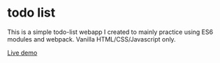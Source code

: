 # todo list

This is a simple todo-list webapp I created to mainly practice using ES6 modules and webpack. Vanilla HTML/CSS/Javascript only.

[Live demo](https://nadifrahman.github.io/todo-list/)